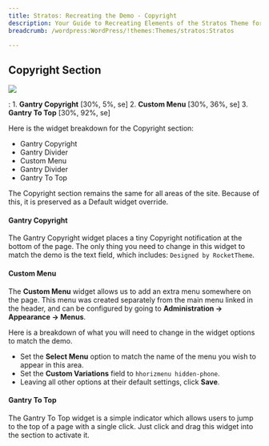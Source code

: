 ```yaml
---
title: Stratos: Recreating the Demo - Copyright
description: Your Guide to Recreating Elements of the Stratos Theme for WordPress
breadcrumb: /wordpress:WordPress/!themes:Themes/stratos:Stratos

---
```


Copyright Section
-----

![][demo]

:	1. **Gantry Copyright** [30%, 5%, se]
	2. **Custom Menu** [30%, 36%, se]
	3. **Gantry To Top** [30%, 92%, se]

Here is the widget breakdown for the Copyright section:

* Gantry Copyright
* Gantry Divider
* Custom Menu
* Gantry Divider
* Gantry To Top

The Copyright section remains the same for all areas of the site. Because of this, it is preserved as a Default widget override.

#### Gantry Copyright
The Gantry Copyright widget places a tiny Copyright notification at the bottom of the page. The only thing you need to change in this widget to match the demo is the text field, which includes: `Designed by RocketTheme`. 

#### Custom Menu

The **Custom Menu** widget allows us to add an extra menu somewhere on the page. This menu was created separately from the main menu linked in the header, and can be configured by going to **Administration -> Appearance -> Menus**.

Here is a breakdown of what you will need to change in the widget options to match the demo.

* Set the **Select Menu** option to match the name of the menu you wish to appear in this area.
* Set the **Custom Variations** field to `hhorizmenu hidden-phone`.
* Leaving all other options at their default settings, click **Save**. 

#### Gantry To Top
The Gantry To Top widget is a simple indicator which allows users to jump to the top of a page with a single click. Just click and drag this widget into the section to activate it.

[demo]: assets/demo_8.jpeg